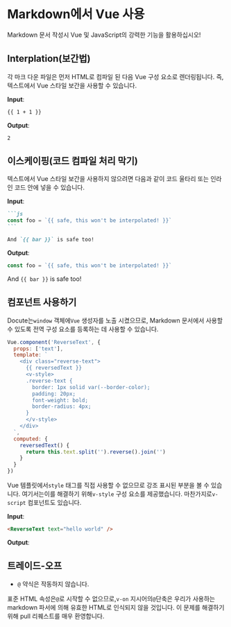 # Markdown에서 Vue 사용

Markdown 문서 작성시 Vue 및 JavaScript의 강력한 기능을 활용하십시오!

## Interplation(보간법)

각 마크 다운 파일은 먼저 HTML로 컴파일 된 다음 Vue 구성 요소로 렌더링됩니다. 즉, 텍스트에서 Vue 스타일 보간을 사용할 수 있습니다.

__Input__:

```markdown
{{ 1 + 1 }}
```

__Output__:

```
2
```

## 이스케이핑(코드 컴파일 처리 막기)

텍스트에서 Vue 스타일 보간을 사용하지 않으려면 다음과 같이 코드 울타리 또는 인라인 코드 안에 넣을 수 있습니다.

__Input__:

````markdown
```js
const foo = `{{ safe, this won't be interpolated! }}`
```

And `{{ bar }}` is safe too!
````

__Output__:

```js
const foo = `{{ safe, this won't be interpolated! }}`
```

And `{{ bar }}` is safe too!

## 컴포넌트 사용하기

Docute는`window` 객체에`Vue` 생성자를 노출 시켰으므로, Markdown 문서에서 사용할 수 있도록 전역 구성 요소를 등록하는 데 사용할 수 있습니다.


```js {highlight:['6-13']}
Vue.component('ReverseText', {
  props: ['text'],
  template: `
    <div class="reverse-text">
      {{ reversedText }}
      <v-style>
      .reverse-text {
        border: 1px solid var(--border-color);
        padding: 20px;
        font-weight: bold;
        border-radius: 4px;
      }
      </v-style>
    </div>
  `,
  computed: {
    reversedText() {
      return this.text.split('').reverse().join('')
    }
  }
})
```

Vue 템플릿에서`style` 태그를 직접 사용할 수 없으므로 강조 표시된 부분을 볼 수 있습니다. 여기서는이를 해결하기 위해`v-style` 구성 요소를 제공했습니다. 마찬가지로`v-script` 컴포넌트도 있습니다.

__Input__:

```markdown
<ReverseText text="hello world" />
```

__Output__:

<ReverseText text="hello world" />

## 트레이드-오프

- `@` 약식은 작동하지 않습니다.

표준 HTML 속성은`@`로 시작할 수 없으므로,`v-on` 지시어의`@`단축은 우리가 사용하는 markdown 파서에 의해 유효한 HTML로 인식되지 않을 것입니다. 이 문제를 해결하기 위해 pull 리퀘스트를 매우 환영합니다.
